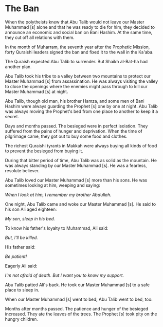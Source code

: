 The Ban
=======

When the polytheists knew that Abu Talib would not leave our Master
Muhammad [s] alone and that he was ready to die for him, they decided to
announce an economic and social ban on Bani Hashim. At the same time,
they cut off all relations with them.

In the month of Muharram, the seventh year after the Prophetic Mission,
forty Quraishi leaders signed the ban and fixed it to the wall in the
Ka'aba.

The Quraish expected Abu Talib to surrender. But Shaikh al-Bat-ha had
another plan.

Abu Talib took his tribe to a valley between two mountains to protect
our Master Muhammad [s] from assassination. He was always visiting the
valley to close the openings where the enemies might pass through to
kill our Master Muhammad [s] at night.

Abu Talib, though old man, his brother Hamza, and some men of Bani
Hashim were always guarding the Prophet [s] one by one at night. Abu
Talib was always moving the Prophet's bed from one place to another to
keep it a secret.

Days and months passed. The besieged were in perfect isolation. They
suffered from the pains of hunger and deprivation. When the time of
pilgrimage came, they got out to buy some food and clothes.

The richest Quraishi tyrants in Makkah were always buying all kinds of
food to prevent the besieged from buying it.

During that bitter period of time, Abu Talib was as solid as the
mountain. He was always standing by our Master Muhammad [s]. He was a
fearless, resolute believer.

Abu Talib loved our Master Muhammad [s] more than his sons. He was
sometimes looking at him, weeping and saying:

*When I look at him, I remember my brother Abdullah.*

One night, Abu Talib came and woke our Master Muhammad [s]. He said to
his son Ali aged eighteen:

*My son, sleep in his bed.*

To know his father's loyalty to Muhammad, Ali said:

*But, I'll be killed.*

His father said:

*Be patient!*

Eagerly Ali said:

*I'm not afraid of death. But I want you to know my support.*

Abu Talib patted Ali's back. He took our Master Muhammad [s] to a safe
place to sleep in.

When our Master Muhammad [s] went to bed, Abu Talib went to bed, too.

Months after months passed. The patience and hunger of the besieged
increased. They ate the leaves of the trees. The Prophet [s] took pity
on the hungry children.


